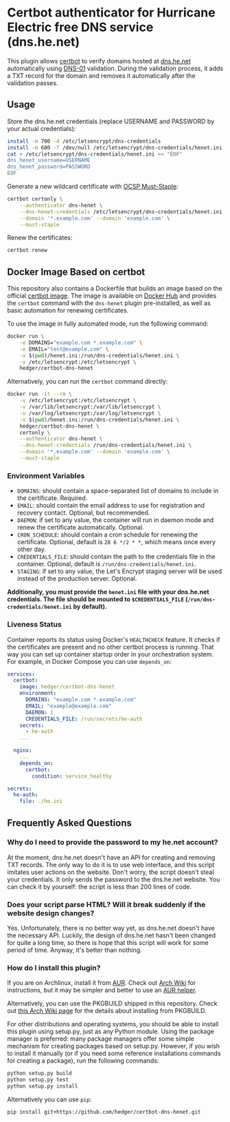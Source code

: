 # Certbot authenticator for Hurricane Electric free DNS service (dns.he.net)

This plugin allows [certbot](https://github.com/certbot/certbot) to verify domains hosted at [dns.he.net](https://dns.he.net/) automatically using [DNS-01](https://docs.certifytheweb.com/docs/dns-validation.html) validation. During the validation process, it adds a TXT record for the domain and removes it automatically after the validation passes.

## Usage

Store the dns.he.net credentials (replace USERNAME and PASSWORD by your actual credentials):

```bash
install -m 700 -d /etc/letsencrypt/dns-credentials
install -m 600 -T /dev/null /etc/letsencrypt/dns-credentials/henet.ini
cat > /etc/letsencrypt/dns-credentials/henet.ini << "EOF"
dns_henet_username=USERNAME
dns_henet_password=PASSWORD
EOF
```

Generate a new wildcard certificate with [OCSP Must-Staple](https://scotthelme.co.uk/ocsp-must-staple/):

```bash
certbot certonly \
    --authenticator dns-henet \
    --dns-henet-credentials /etc/letsencrypt/dns-credentials/henet.ini \
    --domain '*.example.com' --domain 'example.com' \
    --must-staple
```

Renew the certificates:

```bash
certbot renew
```

## Docker Image Based on certbot

This repository also contains a Dockerfile that builds an image based on the official [certbot image](https://hub.docker.com/r/certbot/certbot/). The image is available on [Docker Hub](https://hub.docker.com/r/hedger/certbot-dns-henet/) and provides the `certbot` command with the `dns-henet` plugin pre-installed, as well as basic automation for renewing certificates.

To use the image in fully automated mode, run the following command:

```bash
docker run \
    -e DOMAINS="example.com *.example.com" \
    -e EMAIL="test@example.com" \
    -v $(pwd)/henet.ini:/run/dns-credentials/henet.ini \
    -v /etc/letsencrypt:/etc/letsencrypt \
    hedger/certbot-dns-henet
```

Alternatively, you can run the `certbot` command directly:

```bash
docker run -it --rm \
    -v /etc/letsencrypt:/etc/letsencrypt \
    -v /var/lib/letsencrypt:/var/lib/letsencrypt \
    -v /var/log/letsencrypt:/var/log/letsencrypt \
    -v $(pwd)/henet.ini:/run/dns-credentials/henet.ini \
    hedger/certbot-dns-henet \
    certonly \
    --authenticator dns-henet \
    --dns-henet-credentials /run/dns-credentials/henet.ini \
    --domain '*.example.com' --domain 'example.com' \
    --must-staple
```

### Environment Variables

 * `DOMAINS`: should contain a space-separated list of domains to include in the certificate. Required.
 * `EMAIL`: should contain the email address to use for registration and recovery contact. Optional, but recommended.
 * `DAEMON`: if set to any value, the container will run in daemon mode and renew the certificate automatically. Optional.
 * `CRON_SCHEDULE`: should contain a cron schedule for renewing the certificate. Optional, default is `28 6 */2 * *`, which means once every other day.
 * `CREDENTIALS_FILE`: should contain the path to the credentials file in the container. Optional, default is `/run/dns-credentials/henet.ini`.
 * `STAGING`: if set to any value, the Let's Encrypt staging server will be used instead of the production server. Optional.
 
 **Additionally, you must provide the `henet.ini` file with your dns.he.net credentials. The file should be mounted to `$CREDENTIALS_FILE` (`/run/dns-credentials/henet.ini` by default).**

 ### Liveness Status

Container reports its status using Docker's `HEALTHCHECK` feature. It checks if the certificates are present and no other certbot process is running. That way you can set up container startup order in your orchestration system. For example, in Docker Compose you can use `depends_on`:

```yaml
services:
  certbot:
    image: hedger/certbot-dns-henet
    environment:
      DOMAINS: "example.com *.example.com"
      EMAIL: "example@example.com"
      DAEMON: 1
      CREDENTIALS_FILE: /run/secrets/he-auth
    secrets:
      - he-auth
    ...

  nginx:
    ...
    depends_on:
      certbot:
        condition: service_healthy

secrets:
  he-auth:
    file: ./he.ini
```

## Frequently Asked Questions

### Why do I need to provide the password to my he.net account?

At the moment, dns.he.net doesn't have an API for creating and removing TXT records. The only way to do it is to use web interface, and this script imitates user actions on the website. Don't worry, the script doesn't steal your credentials. It only sends the password to the dns.he.net website. You can check it by yourself: the script is less than 200 lines of code.

### Does your script parse HTML? Will it break suddenly if the website design changes?

Yes. Unfortunately, there is no better way yet, as dns.he.net doesn't have the necessary API. Luckily, the design of dns.he.net hasn't been changed for quite a long time, so there is hope that this script will work for some period of time. Anyway, it's better than nothing.

### How do I install this plugin?

If you are on Archlinux, install it from [AUR](https://aur.archlinux.org/packages/certbot-dns-henet-git/). Check out [Arch Wiki](https://wiki.archlinux.org/index.php/Arch_User_Repository#Installing_packages) for instructions, but it may be simpler and better to use an [AUR helper](https://wiki.archlinux.org/index.php/AUR_helpers).

Alternatively, you can use the PKGBUILD shipped in this repository. Check out [this Arch Wiki page](https://wiki.archlinux.org/index.php/makepkg#Usage) for the details about installing from PKGBUILD.

For other distributions and operating systems, you should be able to install this plugin using setup.py, just as any Python module. Using the package manager is preferred: many package managers offer some simple mechanism for creating packages based on setup.py. However, if you wish to install it manually (or if you need some reference installations commands for creating a package), run the following commands:


```bash
python setup.py build
python setup.py test
python setup.py install
```

Alternatively you can use `pip`:

```bash
pip install git+https://github.com/hedger/certbot-dns-henet.git
```